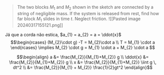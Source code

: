 > The two blocks $M_{1}$ and $M_{2}$ shown in the sketch are connected by a string of negligible mass. If the system is released from rest, find how far block $M_{1}$ slides in time $t$. Neglect friction.
> ![[Pasted image 20240317155121.png]]

Já que a corda não estica, $a_{1} = a_{2} = a = \ddot{x}$
$$\begin{rcases}
(M_{2}\cdot g) -T = M_{2}\cdot a \\
T = M_{1} \cdot a
\end{rcases} \implies M_{2} \cdot g = M_{1} \cdot a + M_{2} \cdot a
$$

$$\begin{align}
a &= \frac{M_{2}}{M_{1}+M_{2}} g \\
\ddot{x} &= \frac{M_{2}}{M_{1}+M_{2}} g \\
x &= \frac{M_{2}}{M_{1}+M_{2}} \iint g \, dt^2 \\
&= \frac{M_{2}}{M_{1} + M_{2}} \frac{1}{2}gt^2
\end{align}$$
